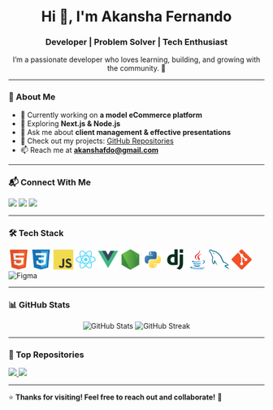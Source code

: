 <h1 align="center">Hi 👋, I'm Akansha Fernando</h1>
<h3 align="center">Developer | Problem Solver | Tech Enthusiast</h3>

<p align="center">
  I’m a passionate developer who loves learning, building, and growing with the community. 🚀
</p>

---

### 🚀 About Me
- 🔭 Currently working on **a model eCommerce platform**
- 🌱 Exploring **Next.js & Node.js**
- 💬 Ask me about **client management & effective presentations**
- 📂 Check out my projects: [GitHub Repositories](https://github.com/AkanshaFernando?tab=repositories)
- 📫 Reach me at **akanshafdo@gmail.com**

---

### 📬 Connect With Me
<p align="left">
  <a href="mailto:akanshafdo@gmail.com"><img src="https://img.shields.io/badge/-Email-D14836?style=for-the-badge&logo=gmail&logoColor=white"></a>
  <a href="https://linkedin.com/in/your-profile" target="_blank"><img src="https://img.shields.io/badge/-LinkedIn-0077B5?style=for-the-badge&logo=linkedin&logoColor=white"></a>
  <a href="https://twitter.com/your-handle" target="_blank"><img src="https://img.shields.io/badge/-Twitter-1DA1F2?style=for-the-badge&logo=twitter&logoColor=white"></a>
</p>

---

### 🛠 Tech Stack  
<p align="left">
  <img src="https://raw.githubusercontent.com/devicons/devicon/master/icons/html5/html5-original.svg" alt="HTML" width="40" height="40"/>
  <img src="https://raw.githubusercontent.com/devicons/devicon/master/icons/css3/css3-original.svg" alt="CSS" width="40" height="40"/>
  <img src="https://raw.githubusercontent.com/devicons/devicon/master/icons/javascript/javascript-original.svg" alt="JavaScript" width="40" height="40"/>
  <img src="https://raw.githubusercontent.com/devicons/devicon/master/icons/react/react-original.svg" alt="React" width="40" height="40"/>
  <img src="https://raw.githubusercontent.com/devicons/devicon/master/icons/vuejs/vuejs-original.svg" alt="Vue.js" width="40" height="40"/>
  <img src="https://raw.githubusercontent.com/devicons/devicon/master/icons/nodejs/nodejs-original.svg" alt="Node.js" width="40" height="40"/>
  <img src="https://raw.githubusercontent.com/devicons/devicon/master/icons/python/python-original.svg" alt="Python" width="40" height="40"/>
  <img src="https://raw.githubusercontent.com/devicons/devicon/master/icons/django/django-plain.svg" alt="Django" width="40" height="40"/>
  <img src="https://raw.githubusercontent.com/devicons/devicon/master/icons/java/java-original.svg" alt="Java" width="40" height="40"/>
  <img src="https://raw.githubusercontent.com/devicons/devicon/master/icons/mysql/mysql-original.svg" alt="MySQL" width="40" height="40"/>
  <img src="https://raw.githubusercontent.com/devicons/devicon/master/icons/git/git-original.svg" alt="Git" width="40" height="40"/>
  <img src="https://www.vectorlogo.zone/logos/figma/figma-icon.svg" alt="Figma" width="40" height="40"/>
</p>

---

### 📊 GitHub Stats  
<p align="center">
  <img src="https://github-readme-stats.vercel.app/api?username=AkanshaFernando&show_icons=true&theme=radical" alt="GitHub Stats" width="48%"/>
  <img src="https://github-readme-streak-stats.herokuapp.com/?user=AkanshaFernando&theme=radical" alt="GitHub Streak" width="48%"/>
</p>

---

### 🚀 Top Repositories  
<p align="left">
  <a href="https://github.com/AkanshaFernando/sample-repo">
    <img width="45%" src="https://github-readme-stats.vercel.app/api/pin/?username=AkanshaFernando&repo=sample-repo&theme=radical">
  </a>
  <a href="https://github.com/AkanshaFernando/sample-repo">
    <img width="45%" src="https://github-readme-stats.vercel.app/api/pin/?username=AkanshaFernando&repo=sample-repo&theme=radical">
  </a>
</p>

---

⭐ **Thanks for visiting! Feel free to reach out and collaborate!** 🚀
